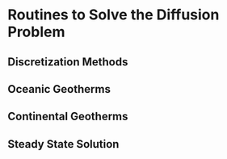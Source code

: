 # Routines to Solve the Diffusion Problem

## Discretization Methods

## Oceanic Geotherms

## Continental Geotherms

## Steady State Solution
